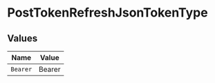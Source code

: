 # PostTokenRefreshJsonTokenType


## Values

| Name     | Value    |
| -------- | -------- |
| `Bearer` | Bearer   |